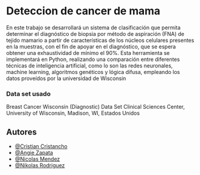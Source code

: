 
# Deteccion de cancer de mama

En este trabajo se desarrollará un sistema de clasificación que permita determinar el diagnóstico de biopsia por método de aspiración (FNA) de tejido mamario a partir de características de los núcleos celulares presentes en la muestras, con el fin de apoyar en el diagnóstico, que se espera obtener una exhaustividad de mínimo el 90%. Esta herramienta se implementará en Python, realizando una comparación entre diferentes técnicas de inteligencia artificial, como lo son las redes neuronales, machine learning, algoritmos genéticos y lógica difusa, empleando los datos proveídos por la universidad de Wisconsin
### Data set usado
Breast Cancer Wisconsin (Diagnostic) Data Set  Clinical Sciences Center, University of Wisconsin, Madison, WI, Estados Unidos

## Autores

- [@Cristian Cristancho](https://github.com/CristianCristanchoT)
- [@Angie Zapata](https://github.com/AngieZapata)
- [@Nicolas Mendez](https://github.com/nikmend)
- [@Nikolas Rodriguez](https://github.com/NikolasRodriguezA)
